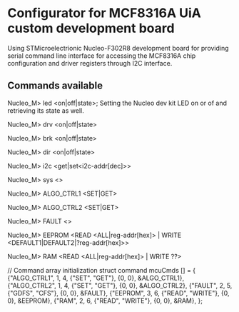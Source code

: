 # Configurator for MCF8316A UiA custom development board 
Using STMicroelectrionic Nucleo-F302R8 development board for providing serial 
command line interface for accessing the MCF8316A chip configuration and 
driver registers through I2C interface. 

## Commands available
Nucleo_M> led <on|off|state>; Setting the Nucleo dev kit LED on or of and retrieving its state as well.

Nucleo_M> drv <on|off|state>
 
Nucleo_M> brk <on|off|state>
 
Nucleo_M> dir <on|off|state>
 
Nucleo_M> i2c <get|set<i2c-addr[dec]>>
 
Nucleo_M> sys <>

Nucleo_M> ALGO_CTRL1 <SET|GET>

Nucleo_M> ALGO_CTRL2 <SET|GET>

Nucleo_M> FAULT <>

Nucleo_M> EEPROM <READ <ALL|reg-addr[hex]> | WRITE <DEFAULT1|DEFAULT2|?reg-addr[hex]>>

Nucleo_M> RAM <READ <ALL|reg-addr[hex]> | WRITE ??>

// Command array initialization
struct command mcuCmds [] = {
  {"ALGO_CTRL1", 1, 4, {"SET", "GET"}, {0, 0}, &ALGO_CTRL1},
  {"ALGO_CTRL2", 1, 4, {"SET", "GET"}, {0, 0}, &ALGO_CTRL2},
  {"FAULT", 2, 5, {"GDFS", "CFS"}, {0, 0}, &FAULT},
  {"EEPROM", 3, 6, {"READ", "WRITE"}, {0, 0}, &EEPROM},
  {"RAM", 2, 6, {"READ", "WRITE"}, {0, 0}, &RAM},
};